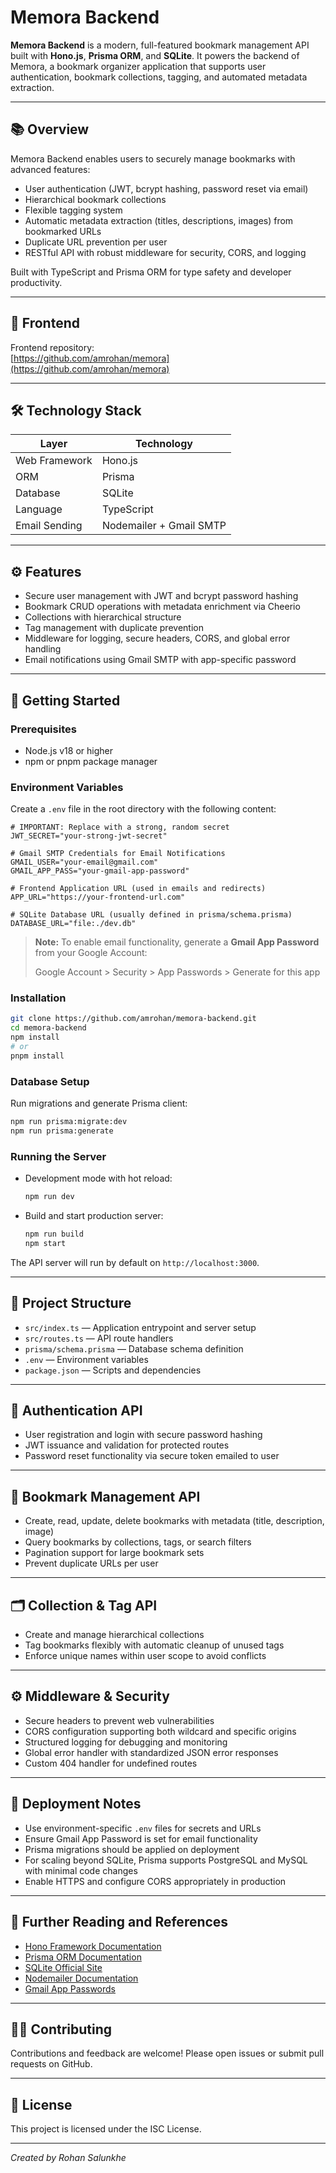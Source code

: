 # Memora Backend

**Memora Backend** is a modern, full-featured bookmark management API built with **Hono.js**, **Prisma ORM**, and **SQLite**. It powers the backend of Memora, a bookmark organizer application that supports user authentication, bookmark collections, tagging, and automated metadata extraction.

---

## 📚 Overview

Memora Backend enables users to securely manage bookmarks with advanced features:

- User authentication (JWT, bcrypt hashing, password reset via email)
- Hierarchical bookmark collections
- Flexible tagging system
- Automatic metadata extraction (titles, descriptions, images) from bookmarked URLs
- Duplicate URL prevention per user
- RESTful API with robust middleware for security, CORS, and logging

Built with TypeScript and Prisma ORM for type safety and developer productivity.

---

## 🔗 Frontend

Frontend repository:  
[https://github.com/amrohan/memora](https://github.com/amrohan/memora)

---

## 🛠️ Technology Stack

| Layer         | Technology              |
| ------------- | ----------------------- |
| Web Framework | Hono.js                 |
| ORM           | Prisma                  |
| Database      | SQLite                  |
| Language      | TypeScript              |
| Email Sending | Nodemailer + Gmail SMTP |

---

## ⚙️ Features

- Secure user management with JWT and bcrypt password hashing
- Bookmark CRUD operations with metadata enrichment via Cheerio
- Collections with hierarchical structure
- Tag management with duplicate prevention
- Middleware for logging, secure headers, CORS, and global error handling
- Email notifications using Gmail SMTP with app-specific password

---

## 📝 Getting Started

### Prerequisites

- Node.js v18 or higher
- npm or pnpm package manager

### Environment Variables

Create a `.env` file in the root directory with the following content:

```env
# IMPORTANT: Replace with a strong, random secret
JWT_SECRET="your-strong-jwt-secret"

# Gmail SMTP Credentials for Email Notifications
GMAIL_USER="your-email@gmail.com"
GMAIL_APP_PASS="your-gmail-app-password"

# Frontend Application URL (used in emails and redirects)
APP_URL="https://your-frontend-url.com"

# SQLite Database URL (usually defined in prisma/schema.prisma)
DATABASE_URL="file:./dev.db"
```

> **Note:** To enable email functionality, generate a **Gmail App Password** from your Google Account:
>
> Google Account > Security > App Passwords > Generate for this app

### Installation

```bash
git clone https://github.com/amrohan/memora-backend.git
cd memora-backend
npm install
# or
pnpm install
```

### Database Setup

Run migrations and generate Prisma client:

```bash
npm run prisma:migrate:dev
npm run prisma:generate
```

### Running the Server

- Development mode with hot reload:

  ```bash
  npm run dev
  ```

- Build and start production server:

  ```bash
  npm run build
  npm start
  ```

The API server will run by default on `http://localhost:3000`.

---

## 📂 Project Structure

- `src/index.ts` — Application entrypoint and server setup
- `src/routes.ts` — API route handlers
- `prisma/schema.prisma` — Database schema definition
- `.env` — Environment variables
- `package.json` — Scripts and dependencies

---

## 🔐 Authentication API

- User registration and login with secure password hashing
- JWT issuance and validation for protected routes
- Password reset functionality via secure token emailed to user

---

## 📑 Bookmark Management API

- Create, read, update, delete bookmarks with metadata (title, description, image)
- Query bookmarks by collections, tags, or search filters
- Pagination support for large bookmark sets
- Prevent duplicate URLs per user

---

## 🗂 Collection & Tag API

- Create and manage hierarchical collections
- Tag bookmarks flexibly with automatic cleanup of unused tags
- Enforce unique names within user scope to avoid conflicts

---

## ⚙️ Middleware & Security

- Secure headers to prevent web vulnerabilities
- CORS configuration supporting both wildcard and specific origins
- Structured logging for debugging and monitoring
- Global error handler with standardized JSON error responses
- Custom 404 handler for undefined routes

---

## 🚀 Deployment Notes

- Use environment-specific `.env` files for secrets and URLs
- Ensure Gmail App Password is set for email functionality
- Prisma migrations should be applied on deployment
- For scaling beyond SQLite, Prisma supports PostgreSQL and MySQL with minimal code changes
- Enable HTTPS and configure CORS appropriately in production

---

## 📖 Further Reading and References

- [Hono Framework Documentation](https://hono.dev/)
- [Prisma ORM Documentation](https://www.prisma.io/docs/)
- [SQLite Official Site](https://www.sqlite.org/index.html)
- [Nodemailer Documentation](https://nodemailer.com/about/)
- [Gmail App Passwords](https://support.google.com/accounts/answer/185833?hl=en)

---

## 🧑‍💻 Contributing

Contributions and feedback are welcome! Please open issues or submit pull requests on GitHub.

---

## 📜 License

This project is licensed under the ISC License.

---

_Created by Rohan Salunkhe_
